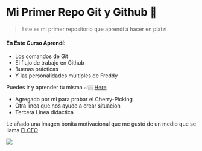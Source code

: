 # Mi Primer Repo Git y Github 🥰

> Este es mi primer repositorio que aprendí a hacer en platzi

#### En Este Curso Aprendí:

- Los comandos de Git
- El flujo de trabajo en Github
- Buenas prácticas
- Y las personalidades múltiples de Freddy

Puedes ir y aprender tu misma 👉🏼  [Here](https://platzi.com/cursos/git-github/ "Here")

- Agregado por mi para probar el Cherry-Picking
- Otra linea que nos ayude a crear situacion
- Tercera Linea didactica

Le añado una imagen bonita motivacional que me gustó de un medio que se llama [El CEO](http://elceo.com "El CEO")

![](https://i.ibb.co/KWn0tNP/1616590881578.jpg)